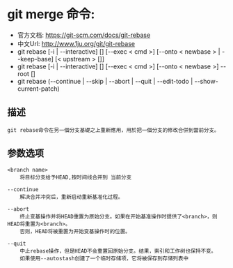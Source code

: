 # git merge 命令:
+ 官方文档: https://git-scm.com/docs/git-rebase
+ 中文Url: http://www.1ju.org/git/git-rebase
+ git rebase [-i | --interactive] [<options>] [--exec < cmd >]
	[--onto < newbase > | --keep-base] [< upstream > [<branch>]]
+ git rebase [-i | --interactive] [<options>] [--exec < cmd >] [--onto < newbase >]
	--root [<branch>]
+ git rebase (--continue | --skip | --abort | --quit | --edit-todo | --show-current-patch)


## 描述
    git rebase命令在另一個分支基礎之上重新應用，用於把一個分支的修改合併到當前分支。


## 参数选项   
    <branch name>
        将目标分支给予HEAD,按时间线合并到 当前分支

    --continue
        解决合并冲突后，重新启动重新基准化过程。

    --abort
        终止变基操作并将HEAD重置为原始分支。如果在开始基准操作时提供了<branch>，则HEAD将重置为<branch>。
        否则，HEAD将被重置为开始变基操作时的位置。

    --quit
        中止rebase操作，但是HEAD不会重置回原始分支。结果，索引和工作树也保持不变。
        如果使用--autostash创建了一个临时存储项，它将被保存到存储列表中